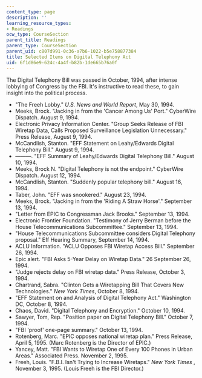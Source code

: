 ```yaml
---
content_type: page
description: ''
learning_resource_types:
- Readings
ocw_type: CourseSection
parent_title: Readings
parent_type: CourseSection
parent_uid: c807d991-0c36-a7b6-1022-b5e758877384
title: Selected Items on Digital Telephony Act
uid: 6f1d86e9-624c-4a4f-b82b-1de665b76a0f
---
```


The Digital Telephony Bill was passed in October, 1994, after intense lobbying of Congress by the FBI. It's instructive to read these, to gain insight into the political process.

*   "The Freeh Lobby." _U.S. News and World Report_, May 30, 1994.
*   Meeks, Brock. "Jacking in from the 'Cancer Among Us' Port." CyberWire Dispatch. August 9, 1994.
*   Electronic Privacy Information Center. "Group Seeks Release of FBI Wiretap Data, Calls Proposed Surveillance Legislation Unnecessary." Press Release, August 9, 1994.
*   McCandlish, Stanton. "EFF Statement on Leahy/Edwards Digital Telephony Bill." August 9, 1994.
*   ———. "EFF Summary of Leahy/Edwards Digital Telephony Bill." August 10, 1994.
*   Meeks, Brock N. "Digital Telephony is not the endpoint." CyberWire Dispatch. August 12, 1994.
*   McCandlish, Stanton. "Suddenly popular telephony bill." August 16, 1994.
*   Taber, John. "EFF was snookered." August 23, 1994.
*   Meeks, Brock. "Jacking in from the 'Riding A Straw Horse'." September 13, 1994.
*   "Letter from EPIC to Congressman Jack Brooks." September 13, 1994.
*   Electronic Frontier Foundation. "Testimony of Jerry Berman before the House Telecommunications Subcommittee." September 13, 1994.
*   "House Telecommunications Subcommittee considers Digital Telephony proposal." Eff Hearing Summary, September 14, 1994.
*   ACLU Information. "ACLU Opposes FBI Wiretap Access Bill." September 26, 1994.
*   Epic alert. "FBI Asks 5-Year Delay on Wiretap Data." 26 September 26, 1994.
*   "Judge rejects delay on FBI wiretap data." Press Release, October 3, 1994.
*   Chartrand, Sabra. "Clinton Gets a Wiretapping Bill That Covers New Technologies." _New York Times_, October 8, 1994.
*   "EFF Statement on and Analysis of Digital Telephony Act." Washington DC, October 8, 1994.
*   Chaos, David. "Digital Telephony and Encryption." October 10, 1994.
*   Sawyer, Tom, Rep. "Position paper on Digital Telephony Bill." October 7, 1994.
*   "FBI 'proof' one-page summary." October 13, 1994.
*   Rotenberg, Marc. "EPIC opposes national wiretap plan." Press Release, April 5, 1995. (Marc Rotenberg is the Director of EPIC.)
*   Yancey, Matt. "FBI Wants to Wiretap One of Every 100 Phones in Urban Areas." Associated Press. November 2, 1995.
*   Freeh, Louis. "F.B.I. Isn't Trying to Increase Wiretaps." _New York Times_ , November 3, 1995. (Louis Freeh is the FBI Director.)